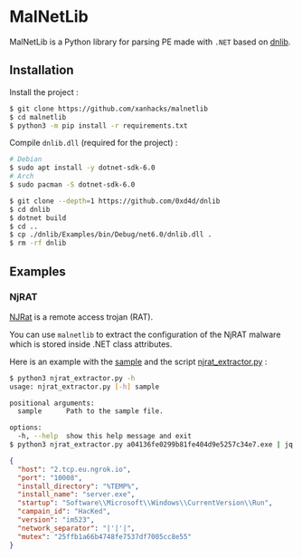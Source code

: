 # MalNetLib

MalNetLib is a Python library for parsing PE made with `.NET` based on [dnlib](https://github.com/0xd4d/dnlib).

## Installation

Install the project :

```bash
$ git clone https://github.com/xanhacks/malnetlib
$ cd malnetlib
$ python3 -m pip install -r requirements.txt
```

Compile `dnlib.dll` (required for the project) :

```bash
# Debian
$ sudo apt install -y dotnet-sdk-6.0
# Arch
$ sudo pacman -S dotnet-sdk-6.0

$ git clone --depth=1 https://github.com/0xd4d/dnlib
$ cd dnlib
$ dotnet build
$ cd ..
$ cp ./dnlib/Examples/bin/Debug/net6.0/dnlib.dll .
$ rm -rf dnlib
```

## Examples

### NjRAT

[NJRat](https://malpedia.caad.fkie.fraunhofer.de/details/win.njrat) is a remote access trojan (RAT).

You can use `malnetlib` to extract the configuration of the NjRAT malware which is stored inside .NET class attributes.

Here is an example with the [sample](https://tria.ge/230101-1z3k8sfh8v) and the script [njrat_extractor.py](examples/njrat_extractor.py) :

```bash
$ python3 njrat_extractor.py -h
usage: njrat_extractor.py [-h] sample

positional arguments:
  sample      Path to the sample file.

options:
  -h, --help  show this help message and exit
$ python3 njrat_extractor.py a04136fe0299b81fe404d9e5257c34e7.exe | jq
```

```json
{
  "host": "2.tcp.eu.ngrok.io",
  "port": "10008",
  "install_directory": "%TEMP%",
  "install_name": "server.exe",
  "startup": "Software\\Microsoft\\Windows\\CurrentVersion\\Run",
  "campain_id": "HacKed",
  "version": "im523",
  "network_separator": "|'|'|",
  "mutex": "25ffb1a66b4748fe7537df7005cc8e55"
}
```